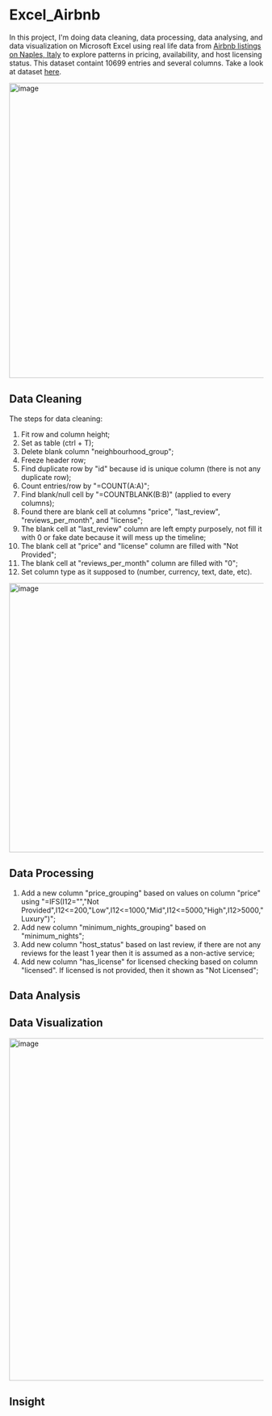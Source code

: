 # Excel_Airbnb

In this project, I'm doing data cleaning, data processing, data analysing, and data visualization on Microsoft Excel using real life data from [Airbnb listings on Naples, Italy](https://insideairbnb.com/) to explore patterns in pricing, availability, and host licensing status. This dataset containt 10699 entries and several columns. Take a look at dataset [here](/airbnb_naples1.xlsx).


<img width="1913" height="584" alt="image" src="https://github.com/user-attachments/assets/becf97c3-a3e4-4731-b574-f4a557b768c9" />


## Data Cleaning 
The steps for data cleaning:
1. Fit row and column height;
2. Set as table (ctrl + T);
3. Delete blank column "neighbourhood_group";
4. Freeze header row;
5. Find duplicate row by "id" because id is unique column (there is not any duplicate row);
6. Count entries/row by "=COUNT(A:A)";
7. Find blank/null cell by "=COUNTBLANK(B:B)" (applied to every columns);
8. Found there are blank cell at columns "price", "last\_review", "reviews\_per\_month", and "license";
9. The blank cell at "last\_review" column are left empty purposely, not fill it with 0 or fake date because it will mess up the timeline;
10. The blank cell at "price" and "license" column are filled with "Not Provided";
11. The blank cell at "reviews\_per\_month" column are filled with "0";
12. Set column type as it supposed to (number, currency, text, date, etc).

<img width="1919" height="533" alt="image" src="https://github.com/user-attachments/assets/00af1755-46dd-4faa-bf04-29beee97d9d4" />


## Data Processing
1. Add a new column "price_grouping" based on values on column "price" using "=IFS(I12="","Not Provided",I12<=200,"Low",I12<=1000,"Mid",I12<=5000,"High",I12>5000,"Luxury")";
2. Add new column "minimum_nights_grouping" based on "minimum_nights";
3. Add new column "host_status" based on last review, if there are not any reviews for the least 1 year then it is assumed as a non-active service;
4. Add new column "has_license" for licensed checking based on column "licensed". If licensed is not provided, then it shown as "Not Licensed";


## Data Analysis 
## Data Visualization
<img width="1234" height="678" alt="image" src="https://github.com/user-attachments/assets/d31ca386-edd7-4591-98e2-b7ac47a2d45d" />



## Insight
